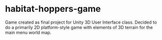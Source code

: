# habitat-hoppers-game
Game created as final project for Unity 3D User Interface class. Decided to do a primarily 2D platform-style game with elements of 3D terrain for the main menu world map.
